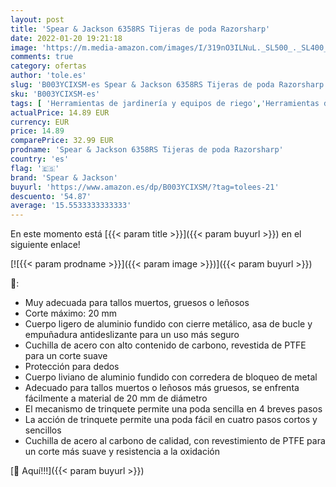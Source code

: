 ```yaml
---
layout: post
title: 'Spear & Jackson 6358RS Tijeras de poda Razorsharp'
date: 2022-01-20 19:21:18
image: 'https://m.media-amazon.com/images/I/319nO3ILNuL._SL500_._SL400_.jpg'
comments: true
category: ofertas
author: 'tole.es'
slug: 'B003YCIXSM-es Spear & Jackson 6358RS Tijeras de poda Razorsharp'
sku: 'B003YCIXSM-es'
tags: [ 'Herramientas de jardinería y equipos de riego','Herramientas de mano para jardinería','Jardín','Tijeras de podar para jardinería','spear & jackson','tijeras', ]
actualPrice: 14.89 EUR
currency: EUR
price: 14.89
comparePrice: 32.99 EUR
prodname: 'Spear & Jackson 6358RS Tijeras de poda Razorsharp'
country: 'es'
flag: '🇪🇸'
brand: 'Spear & Jackson'
buyurl: 'https://www.amazon.es/dp/B003YCIXSM/?tag=tolees-21'
descuento: '54.87'
average: '15.5533333333333'
---
```


En este momento está [{{< param title >}}]({{< param buyurl >}}) en el siguiente enlace!

[![{{< param prodname >}}]({{< param image >}})]({{< param buyurl >}})

🔎:

- Muy adecuada para tallos muertos, gruesos o leñosos
- Corte máximo: 20 mm
- Cuerpo ligero de aluminio fundido con cierre metálico, asa de bucle y empuñadura antideslizante para un uso más seguro
- Cuchilla de acero con alto contenido de carbono, revestida de PTFE para un corte suave
- Protección para dedos
- Cuerpo liviano de aluminio fundido con corredera de bloqueo de metal
- Adecuado para tallos muertos o leñosos más gruesos, se enfrenta fácilmente a material de 20 mm de diámetro
- El mecanismo de trinquete permite una poda sencilla en 4 breves pasos
- La acción de trinquete permite una poda fácil en cuatro pasos cortos y sencillos
- Cuchilla de acero al carbono de calidad, con revestimiento de PTFE para un corte más suave y resistencia a la oxidación

[🛒 Aquí!!!]({{< param buyurl >}})
